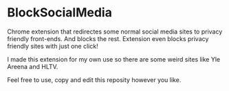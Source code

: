 # BlockSocialMedia

Chrome extension that redirectes some normal social media sites to privacy friendly front-ends. And blocks the rest. Extension even blocks privacy friendly sites with just one click!

I made this extension for my own use so there are some weird sites like Yle Areena and HLTV.

Feel free to use, copy and edit this reposity however you like.
